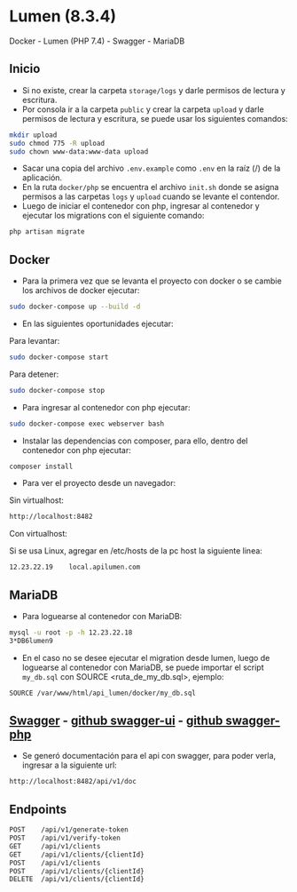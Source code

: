 # Lumen (8.3.4)
Docker - Lumen (PHP 7.4) - Swagger - MariaDB

## Inicio
- Si no existe, crear la carpeta `storage/logs` y darle permisos de lectura y escritura.
- Por consola ir a la carpeta `public` y crear la carpeta `upload` y darle permisos de lectura y escritura, se puede usar los siguientes comandos:
```bash
mkdir upload
sudo chmod 775 -R upload
sudo chown www-data:www-data upload
```
- Sacar una copia del archivo `.env.example` como `.env` en la raíz (/) de la aplicación.
- En la ruta `docker/php` se encuentra el archivo `init.sh` donde se asigna permisos a las carpetas `logs` y `upload` cuando se levante el contendor.
- Luego de iniciar el contenedor con php, ingresar al contenedor y ejecutar los migrations con el siguiente comando:
```bash
php artisan migrate
```

## Docker
- Para la primera vez que se levanta el proyecto con docker o se cambie los archivos de docker ejecutar:
```bash
sudo docker-compose up --build -d
```
- En las siguientes oportunidades ejecutar:

Para levantar:
```bash
sudo docker-compose start
```
Para detener:
```bash
sudo docker-compose stop
```
- Para ingresar al contenedor con php ejecutar:
```bash
sudo docker-compose exec webserver bash
```
- Instalar las dependencias con composer, para ello, dentro del contenedor con php ejecutar:
```bash
composer install
```
- Para ver el proyecto desde un navegador:

Sin virtualhost:
```bash
http://localhost:8482
```
Con virtualhost:

Si se usa Linux, agregar en /etc/hosts de la pc host la siguiente linea:
```bash
12.23.22.19    local.apilumen.com
```
## MariaDB
- Para loguearse al contenedor con MariaDB:
```bash
mysql -u root -p -h 12.23.22.18
3*DB6lumen9
```
- En el caso no se desee ejecutar el migration desde lumen, luego de loguearse al contenedor con MariaDB, se puede importar el script `my_db.sql` con SOURCE <ruta_de_my_db.sql>, ejemplo:
```bash
SOURCE /var/www/html/api_lumen/docker/my_db.sql
```
## [Swagger](https://swagger.io/tools/swagger-ui) - [github swagger-ui](https://github.com/swagger-api/swagger-ui) - [github swagger-php](https://github.com/zircote/swagger-php)
- Se generó documentación para el api con swagger, para poder verla, ingresar a la siguiente url:
```bash
http://localhost:8482/api/v1/doc
```
## Endpoints
```bash
POST    /api/v1/generate-token
POST    /api/v1/verify-token
GET     /api/v1/clients
GET     /api/v1/clients/{clientId}
POST    /api/v1/clients
POST    /api/v1/clients/{clientId}
DELETE  /api/v1/clients/{clientId}
```